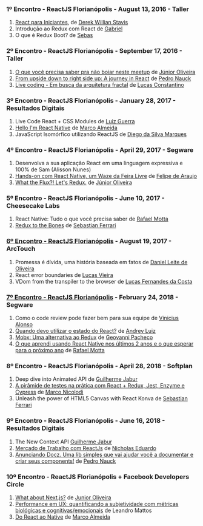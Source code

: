 ### 1º Encontro - ReactJS Florianópolis - August 13, 2016 - Taller
1. [React para Iniciantes](https://pt.slideshare.net/derekstavis/react-for-beginners), de [Derek Willian Stavis](https://github.com/derekstavis)
2. Introdução ao Redux com React de [Gabriel](https://github.com/gneutzling)
3. O que é Redux Boot? de [Sebas](https://github.com/sebas5384)

### 2º Encontro - ReactJS Florianópolis - September 17, 2016 - Taller
1. [O que você precisa saber pra não boiar neste meetup](https://docs.google.com/presentation/d/1-1JAWPDNjij0-lYbw56rW6jUWF3DV04nVg-v9IanhbE/edit?usp=sharing) de [Júnior Oliveira](https://github.com/arojunior)
2. [From upside down to right side up: A journey in React](https://speakerdeck.com/pedronauck/reactjs-from-upside-down-to-right-side-up) de [Pedro Nauck](https://github.com/pedronauck)
3. [Live coding - Em busca da arquitetura fractal](https://github.com/lucasconstantino/chunks-and-fractal) de [Lucas Constantino](https://github.com/lucasconstantino)

### 3º Encontro - ReactJS Florianópolis - January 28, 2017 - Resultados Digitais
1. Live Code React + CSS Modules de [Luiz Guerra](https://github.com/lhguerra)
2. [Hello I'm React Native](https://speakerdeck.com/marquinhoalm/hello-im-react-native) de [Marco Almeida](https://github.com/marquinhoalm)
3. JavaScript Isomórfico utilizando ReactJS de [Diego da Silva Marques](https://github.com/dmarquesdev)

### 4º Encontro - ReactJS Florianópolis - April 29, 2017 - Segware
1. Desenvolva a sua aplicação React em uma linguagem expressiva e 100% de Sam (Alisson Nunes)
2. [Hands-on com React Native, um Waze da Feira Livre](https://github.com/felipedaraujo/ceasaonline-react-native) de [Felipe de Araujo](https://github.com/felipedaraujo)
3. [What the Flux?! Let's Redux.](https://docs.google.com/presentation/d/1z0qeJv0QcAc_Dp9kuv0miEnKdy22boRp8JuHLmPJ_3c/edit) de [Júnior Oliveira](https://github.com/arojunior)

### 5º Encontro - ReactJS Florianópolis - June 10, 2017 - Cheesecake Labs
1. React Native: Tudo o que você precisa saber de [Rafael Motta](https://github.com/rafaelmotta)
2. [Redux to the Bones](https://github.com/sebas5384/redux-to-the-bones-talk) de [Sebastian Ferrari](https://github.com/sebas5384)

### [6º Encontro - ReactJS Florianópolis](https://www.youtube.com/watch?v=ouwIYRAhuro&feature=youtu.be) - August 19, 2017 - ArcTouch
1. Promessa é dívida, uma história baseada em fatos de [Daniel Leite de Oliveira](https://github.com/dleitee)
2. React error boundaries de [Lucas Vieira](https://github.com/vieiralucas)
3. VDom from the transpiler to the browser de [Lucas Fernandes da Costa](https://github.com/lucasfcosta)

### [7º Encontro - ReactJS Florianópolis](https://www.youtube.com/watch?v=qRqNRuVV6a4&feature=youtu.be) - February 24, 2018 - Segware
1. Como o code review pode fazer bem para sua equipe de [Vinicius Alonso](https://github.com/viniciusalonso)
2. [Quando devo utilizar o estado do React?](https://docs.google.com/presentation/d/1JEIV6dzQynAzrsyvhSZBtrb_UD-YuG0aMzWSzvO9llA/edit#slide=id.p) de [Andrey Luiz](https://github.com/andreyluiz)
3. [Mobx: Uma alternativa ao Redux](http://slides.com/geovannipacheco/mobx-introduction#/) de [Geovanni Pacheco](https://github.com/geovannimp)
4. [O que aprendi usando React Native nos últimos 2 anos e o que esperar para o próximo ano](http://slides.com/rafaelmotta/react-native#/) de [Rafael Motta](https://github.com/rafaelmotta)

### 8º Encontro - ReactJS Florianópolis - April 28, 2018 - Softplan
1. Deep dive into Animated API de [Guilherme Jabur](https://github.com/jaburcodes)
2. [A pirâmide de testes na prática com React + Redux, Jest, Enzyme e Cypress](https://docs.google.com/presentation/d/1zA5h6Fn8jC_p7nCcfFVSi2N1BAp4anfKv-J2wCz1-Jg/edit#slide=id.g20c27d7a3e_0_0) de [Marco Nicolodi](https://github.com/MarcoNicolodi)
3. Unleash the power of HTML5 Canvas with React Konva de [Sebastian Ferrari](https://github.com/sebas5384)

### 9º Encontro - ReactJS Florianópolis - June 16, 2018 - Resultados Digitais
1. The New Context API [Guilherme Jabur](https://github.com/jaburcodes)
2. [Mercado de Trabalho com ReactJs](https://docs.google.com/presentation/d/1etyjRFhPgThuvuUHJvXBY2-35DW740BnAo2ZLhTdCzo/edit#slide=id.g35f391192_00) de [Nicholas Eduardo](https://github.com/nicholasess)
3. [Anunciando Docz. Uma lib simples que vai ajudar você a documentar e criar seus components!](https://github.com/pedronauck/docz) de [Pedro Nauck](https://github.com/pedronauck)

### 10º Encontro - ReactJS Florianópolis + Facebook Developers Circle
1. [What about Next.js?](https://github.com/arojunior/what-about-nextjs) de [Junior Oliveira](https://github.com/arojunior)
2. [Performance em UX: quantificando a subjetividade com métricas biológicas e cognitivas/emocionais](https://drive.google.com/file/d/0B6ZL7go4q1HLaW0tX2MxTDlwWFNWTy1ka0xpNVJLRnBXN3U4/view?usp=sharing) de Leandro Mattos
3. [Do React ao Native](https://slides.com/marquinhoalmeida/do-react-ao-native) de [Marco Almeida](https://github.com/marquinhoalm?tab=repositories)
